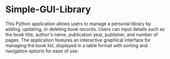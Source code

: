# Simple-GUI-Library
This Python application allows users to manage a personal library by adding, updating, or deleting book records. Users can input details such as the book title, author's name, publication year, publisher, and number of pages. The application features an interactive graphical interface for managing the book list, displayed in a table format with sorting and navigation options for ease of use.



